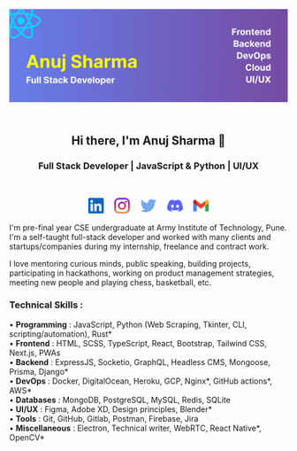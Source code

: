 <img src="https://raw.githubusercontent.com/theanujdev/theanujdev/master/assets/header.gif" alt="theanujdev header">

<h2 align="center"><br>Hi there, I'm Anuj Sharma 👋<br></h2>
<h3 align="center">Full Stack Developer | JavaScript & Python | UI/UX</h3>
<br>
<p align = "center">
<a href = "https://www.linkedin.com/in/theanujdev"><img src = "https://raw.githubusercontent.com/theanujdev/theanujdev/master/assets/linkedin-icon.svg" height = "28"></a>&nbsp&nbsp&nbsp&nbsp
<a href = "https://www.instagram.com/theanujdev"><img src = "https://raw.githubusercontent.com/theanujdev/theanujdev/master/assets/instagram.svg" height = "28"></a>&nbsp&nbsp&nbsp&nbsp
<a href = "https://twitter.com/theanujdev"><img src = "https://raw.githubusercontent.com/theanujdev/theanujdev/master/assets/twitter.svg" height = "28"></a>&nbsp&nbsp&nbsp&nbsp
<a href = "https://www.discord.com/users/775586612972093470"><img src = "https://raw.githubusercontent.com/theanujdev/theanujdev/master/assets/discord-icon.svg" height = "28"></a>&nbsp&nbsp&nbsp&nbsp
<a href = "mailto:theanujmail@gmail.com"><img src = "https://raw.githubusercontent.com/theanujdev/theanujdev/master/assets/google-gmail.svg" height = "28"></a>
</p>

I'm pre-final year CSE undergraduate at Army Institute of Technology, Pune. I'm a self-taught full-stack developer and worked with many clients and startups/companies during my internship, freelance and contract work.

I love mentoring curious minds, public speaking, building projects, participating in hackathons, working on product management strategies, meeting new people and playing chess, basketball, etc.

### Technical Skills :

• **Programming** : JavaScript, Python (Web Scraping, Tkinter, CLI, scripting/automation), Rust*  
• **Frontend** : HTML, SCSS, TypeScript, React, Bootstrap, Tailwind CSS, Next.js, PWAs  
• **Backend** : ExpressJS, Socketio, GraphQL, Headless CMS, Mongoose, Prisma, Django*  
• **DevOps** : Docker, DigitalOcean, Heroku, GCP, Nginx*, GitHub actions*, AWS*  
• **Databases** : MongoDB, PostgreSQL, MySQL, Redis, SQLite  
• **UI/UX** : Figma, Adobe XD, Design principles, Blender*  
• **Tools** : Git, GitHub, Gitlab, Postman, Firebase, Jira  
• **Miscellaneous** : Electron, Technical writer, WebRTC, React Native*, OpenCV*
